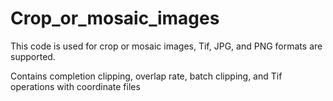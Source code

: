 # Crop_or_mosaic_images
This code is used for crop or mosaic images, Tif, JPG, and PNG formats are supported. 

Contains completion clipping, overlap rate, batch clipping, and Tif operations with coordinate files
